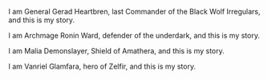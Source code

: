 I am General Gerad Heartbren, last Commander of the Black Wolf Irregulars, and this is my story.

I am Archmage Ronin Ward, defender of the underdark, and this is my story.

I am Malia Demonslayer, Shield of Amathera, and this is my story.

I am Vanriel Glamfara, hero of Zelfir, and this is my story.